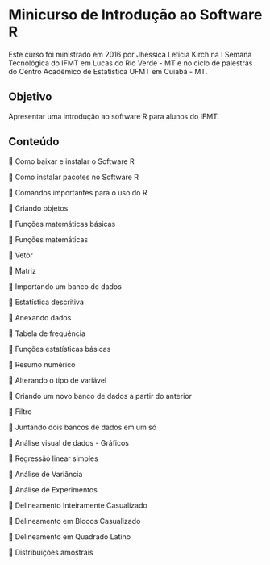 # Minicurso de Introdução ao Software R 

Este curso foi ministrado em 2016 por Jhessica Leticia Kirch na I Semana Tecnológica do IFMT em Lucas do Rio Verde - MT e no ciclo de palestras do Centro Acadêmico de Estatística UFMT em Cuiabá - MT.

## Objetivo

Apresentar uma introdução ao software R para alunos do IFMT.

## Conteúdo

🔶 Como baixar e instalar o Software R

🔶 Como instalar pacotes no Software R

🔶 Comandos importantes para o uso do R	

🔶 Criando objetos

🔶 Funções matemáticas básicas

🔸  Funções matemáticas
  
🔸  Vetor
  
🔸  Matriz

🔶 Importando um banco de dados	

🔶 Estatística descritiva

🔸  Anexando dados

🔸  Tabela de frequência	

🔸  Funções estatísticas básicas	

🔸  Resumo numérico	

🔸  Alterando o tipo de variável	

🔸  Criando um novo banco de dados a partir do anterior	

🔸  Filtro	

🔸  Juntando dois bancos de dados em um só	

🔶 Análise visual de dados - Gráficos	

🔶 Regressão linear simples	

🔶 Análise de Variância	

🔶 Análise de Experimentos	

🔸  Delineamento Inteiramente Casualizado

🔸  Delineamento em Blocos Casualizado	

🔸  Delineamento em Quadrado Latino	

🔶 Distribuições amostrais
